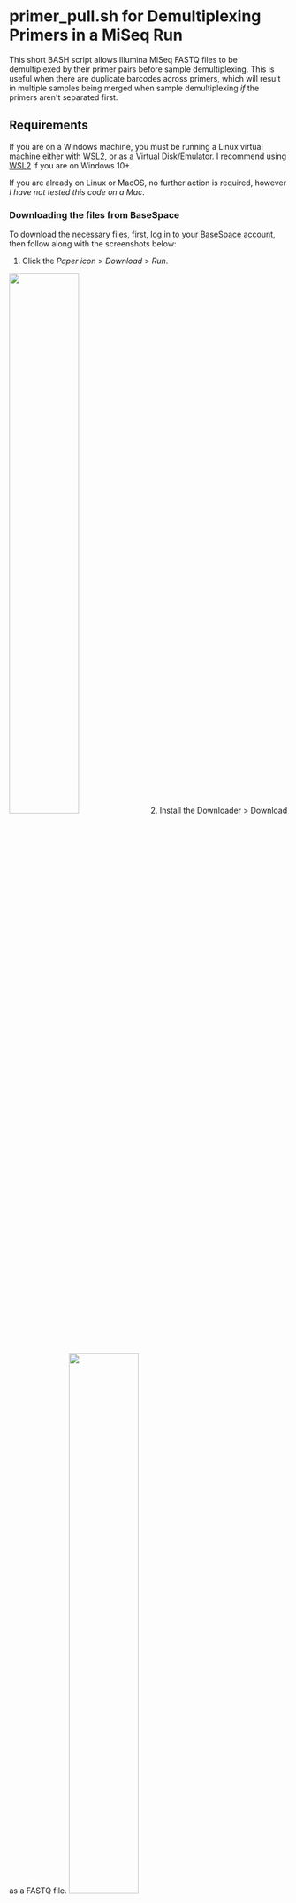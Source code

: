 # primer_pull.sh for Demultiplexing Primers in a MiSeq Run
This short BASH script allows Illumina MiSeq FASTQ files to be demultiplexed by their primer pairs before sample demultiplexing. This is useful when there are duplicate barcodes across primers, which will result in multiple samples being merged when sample demultiplexing _if_ the primers aren't separated first.

## Requirements
If you are on a Windows machine, you must be running a Linux virtual machine either with WSL2, or as a Virtual Disk/Emulator.
I recommend using [WSL2](https://docs.microsoft.com/en-us/windows/wsl/install-win10) if you are on Windows 10+.

If you are already on Linux or MacOS, no further action is required, however _I have not tested this code on a Mac_.

### Downloading the files from BaseSpace
To download the necessary files, first, log in to your [BaseSpace account](https://basespace.illumina.com), then follow along with the screenshots below:

1. Click the _Paper icon_ > _Download_ > _Run_.
<img src="https://github.com/nweerasu/primer_pull/blob/main/downloadFASTQ/base1.PNG" width=50% height=50%>
2. Install the Downloader > Download as a FASTQ file.
<img src="https://github.com/nweerasu/primer_pull/blob/main/downloadFASTQ/base2.PNG" width=50% height=50%>

***

## Modifying the code
There are 3 required options to run this code:

- -f     forward original fastq **(required)**
- -r     reverse original fastq **(required)**
- -p     forward primer sequence [ITS2; LSUA; LSUBG, rbcLa, psbA3] **(required)**
- -h     show the help message

Each primer sequence is defined within the script, if you need to modfy the script to add in your specific **forward** primer sequence, please do so at the primer definition section ~line 54, under a new primer heading[<sup>1</sup>](#1). Any [wobble bases](https://www.bioinformatics.org/sms/iupac.html) must be defined and enclosed within square brackets [ ].

## To run the script
1. Unzip the BaseSpace files and place the forward and reverse .fastq files into your working directory. This can be done using commandline `gunzip` (WSL2, MacOS, Linux) or via gui (Windows Explorer) using [7zip](https://www.7-zip.org/) (Windows).
2. Download and place the `primer_pull.sh` script into your working directory.
3. Open a Terminal window and navigate to your working directory using commands such as `cd`, `ls`.
4. Set executable permissions for the script in Terminal using `chmod u+x ./primer_pull.sh`. This will allow your program to run.
5. Run the script using `./primer_pull.sh -f <forward reads.fastq> -r <reverse_reads.fastq> -p <primer name>`

## Output files
The output files will be created in order:
1. `<primer>_R1.fastq` - this will be your forward reads with the specified primer **(keep)**
2. `<primer>_samples.txt` - this will contain the unique sequence ID that will be used to search your reverse fastq file (can be discarded)
3. `<primer>_R2.fastq` - this will be your reverse reads with the specified primer **(keep)**

A console output will provide a sanity-check, to make sure the number of reads in each file matches. The difference should be 0. 

A final elapsed time output will be provided.

Repeat the above for each set of primers within your fastq files.

***

## Next steps
### Demultiplexing samples
1. After each of your primers have been demultiplexed, proceed with the `demultiplex_dada2.pl` from [Dr. Greg Gloor's GitHub repository](https://github.com/ggloor/miseq_bin).
   + You will need to create a `samples.txt` file for **each** primer set, examples can be found in the readme section. For ease of creation, I recommend using MS Excel to create a template with all your samples across all primers, and then convert to a text file. Again, **you need a separate samples_xx.txt file for each primer set**.
   + Open the samples.txt file in a text editor and double check _(!!)_ that the format is **tab-delimited**, **plain text**, **Unicode UTF-8**, and **UNIX line feeds**.
2. To run the `demultiplex_dada2.pl` script from ggloor, you will have to:
   + Modify the shebang line **(if you are in Windows)** to: `#!/usr/bin/perl -w`; otherwise for Unix machines, leave the shebang as: `#!/usr/bin/env perl -w`
   + Modify the primer variables to include the **length of your primer** (counting wobble bases only as 1 nt). These lines start with `my @lprimerlen` and `my @rprimerlen`.
   + Specify your barcode length just below the primer definition section to the length of most of your barcodes (8). Individual primers with different barcode lengths can be specified as ggloor has done in their original script, e.g.:
```
$bclen = 8 if $ARGV[3] eq "MCHII_SOSP"; # check that the primer names match, capitalizations included
$bclen = 8 if $ARGV[3] eq "SOSP";
```
3. Alternatively, copy and paste the following chunk of code into your unedited copy from ggloor **if** you are in the Thorn Lab or are using their primers. Check the primer list below to make sure the same primers are being used. **If not, you will have to manually add your primers in and specify the primer length, or your barcodes will not work and your final output table will be unusable**.

```
#!/usr/bin/perl -w 	# Windows shebang
use strict; 

my @lprimerlen = (16, 22, 20, 18, 27, 23, 19);	# length of forward primer
my @rprimerlen = (20, 26, 21, 17, 21, 24, 22);	# length of reverse primer

my  $primer = 1;
if ( defined $ARGV[3]){  # list of all possible primers
	$primer = 0 if $ARGV[3] eq "PROKV4"; 	# fwd: 16 nt, rev: 20 nt
	$primer = 2 if $ARGV[3] eq "LSUA";	# fwd: 20, rev: 21
	$primer = 1 if $ARGV[3] eq "ITS2";	# fwd: 22, rev: 26
	$primer = 2 if $ARGV[3] eq "LSUBG";	# fwd: 20, red: 21
	$primer = 4 if $ARGV[3] eq "rbcLa";	# fed: 27, rev: 21
	$primer = 5 if $ARGV[3] eq "psbA3";	# fwd: 23, rev: 24
	$primer = 6 if $ARGV[3] eq "AMFV4";	# fwd: 19, rev: 22

my %samples;
my $bclen = 8; 		# Change this to the length of your barcodes (ALL barcodes must be this length, unless specified below)
```

Run the script using the instructions provided in ggloor's GitHub page for each primer. 

### Bioinformatic analysis
4. After demultiplexing within samples, you are free to filter, overlap, chimera-check, and classify your sequences[<sup>2</sup>](#2). The easiest is to combine code from the following three scripts:
	+ the [dada2 tutorial](https://benjjneb.github.io/dada2/tutorial.html). Read and follow along with a smaller subset to make sure you fully understand the process before attempting the Big Data tutorial. Useful segments of code is the Sanity Check section where you get intermediary files that show you read loss information.
	+ the [dada2 Big Data: Paired-End tutorial](https://benjjneb.github.io/dada2/bigdata_paired.html) since it will be likely that you have many samples per primer and you find your R program crashing due to insufficient computer RAM or processing power. _Note:_ this will likely happen if you are on a personal computer. Please read through the details on the single-read version beforehand.
	+ the [dada2 ITS tutorial](https://benjjneb.github.io/dada2/ITS_workflow.html) if any of your primers are ITS primers, please go through this and modify your script to accomodate the varying read lengths expected in ITS sequences.
	
### Publication Requirements
To successfully publish your data in a manuscript you will have to upload and accession your demultiplexed FASTQ sequence files to an online repository. The easiest option is using the [European Nucleotide Archive](https://www.ebi.ac.uk/ena/browser/home). The files that will be required for upload will be the **zipped, demultiplexed** sample files in the `demultiplex_$group` folder, with the `$group` names matching those in your samples.txt files.

Additionally, you will have to provide information on the parameters used for filtering, merging, chimera-checking, taxonomy assignment, etc. from within dada2. Save your .R scripts for this purpose.

***
[<sup>1</sup>](#1) It is recommended to download a reliable text editor for your platform: [notepad++](https://notepad-plus-plus.org/) for Windows; [Sublime Text](https://www.sublimetext.com/) for Mac or Linux.

[<sup>2</sup>](#2) ASVs are created through dada2, which are becoming increasingly popular over OTUs created by Mothur, QIIME and other demultiplexing pipelines.

***
# Appendix

## Primers

**AMFV4 (AMV4.5N-F/AMDG-R)**: rRNA 18S V4; Fungi; Glomeromycota (Sato _et al._, 2005)

**ITS2 (5.8S_Fun [F]/ITS4_Fun [R])**: rRNA ITS-2; Fungi (Taylor _et al._, 2016)

**LSUA (28S200A-F/28S476A-R)**: rRNA 28S D1-D2 region; Fungi; Ascomycota (Asemaninejad _et al._, 2016)

**LSUBG (28S200-F/28S481-R)**: rRNA 28S D1-D2 region; Fungi; non-Ascomycota (Asemaninejad _et al._, 2016)

**ProkV4 (U518F/806R)**: rRNA 18S V4 region; Bacteria/Archaea (Caporaso _et al._, 2011)

**rbcLa (rbcLa-F/rbcLa-R)**: ribulose-1,5-bisphosphate 156 carboxylase/oxygenase; Viridiplantae (Kress _et al._, 2009)

**psbA3 (psbA3-F/trnH-R)**: trnH-psbA spacer; Viridiplantae (Kress _et al._, 2009)

**


## References

Asemaninejad, Asma, et al. 2016. “New Primers for Discovering Fungal Diversity Using Nuclear Large Ribosomal DNA.” PLoS ONE 11 (7) [doi:10.1371/journal.pone.0159043](https://journals.plos.org/plosone/article?id=10.1371/journal.pone.0159043).

Caporaso, J Gregory, et al. 2011. “Global Patterns of 16S RRNA Diversity at a Depth of Millions of Sequences per Sample.” Proceedings of the National Academy of Sciences 108 (Supplement 1): 4516–4522. [doi:10.1073/pnas.1000080107](https://doi.org/10.1073/pnas.1000080107).

Kress, W.J., et al. 2009. “Plant DNA Barcodes and a Community Phylogeny of a Tropical Forest Dynamics Plot in Panama.” Proceedings of the National Academy of Sciences USA 106 (44): 18621–18626 [doi:10.1073/pnas.0909820106](https://doi.org/10.1073/pnas.0909820106).

Taylor, D Lee, et al. 2016. “Accurate Estimation of Fungal Diversity and Abundance through Improved Lineage-Specific Primers Optimized for Illumina Amplicon Sequencing.” Applied and Environmental Microbiology 82 (24): 7217–7226 [doi.org/10.1128/AEM.02576-16](https://doi.org/10.1128/AEM.02576-16).

Sato, Kouichi, et al. 2005. “A New Primer for Discrimination of Arbuscular Mycorrhizal Fungi with Polymerase Chain Reaction-Denature Gradient Gel Electrophoresis.” Grassland Science 51 (2): 179–181. [doi:10.1111/j.1744-697X.2005.00023.x](https://doi.org/10.1111/j.1744-697X.2005.00023.x)

***

For citing this script, please use something similar to:

Weerasuriya, Nimalka M. 2021. primer_pull.sh for Demultiplexing Primers in a MiSEQ Run. GitHub repository, https://github.com/nweerasu/primer_pull
